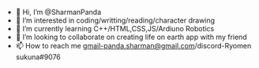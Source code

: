 - 👋 Hi, I’m @SharmanPanda
- 👀 I’m interested in coding/writting/reading/character drawing
- 🌱 I’m currently learning C++/HTML,CSS,JS/Ardiuno Robotics
- 💞️ I’m looking to collaborate on creating life on earth app with my friend
- 📫 How to reach me gmail-panda.sharman@gmail.com/discord-Ryomen sukuna#9076


<!---
SharmanPanda/SharmanPanda is a ✨ special ✨ repository because its `README.md` (this file) appears on your GitHub profile.
You can click the Preview link to take a look at your changes.
--->
